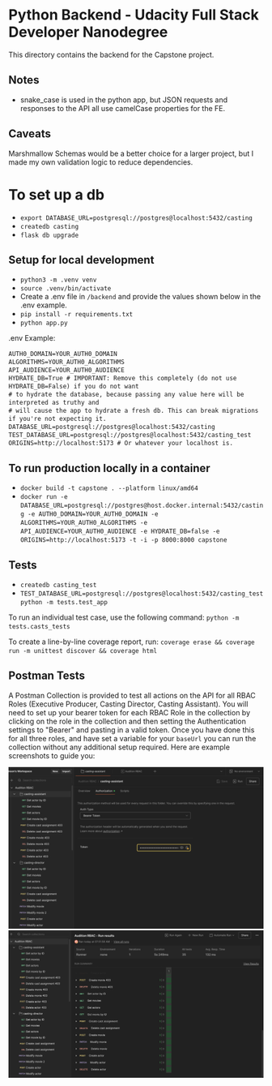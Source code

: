 # Python Backend - Udacity Full Stack Developer Nanodegree

This directory contains the backend for the Capstone project.

## Notes
- snake_case is used in the python app, but JSON requests and responses to the API all use camelCase properties for the FE.

## Caveats
Marshmallow Schemas would be a better choice for a larger project, but I made my own validation logic to reduce dependencies.

# To set up a db
- `export DATABASE_URL=postgresql://postgres@localhost:5432/casting`
- `createdb casting`
- `flask db upgrade`

## Setup for local development
- `python3 -m .venv venv`
- `source .venv/bin/activate`
- Create a .env file in `/backend` and provide the values shown below in the .env example.
- `pip install -r requirements.txt`
- `python app.py`

.env Example:
```shell
AUTH0_DOMAIN=YOUR_AUTH0_DOMAIN
ALGORITHMS=YOUR_AUTH0_ALGORITHMS
API_AUDIENCE=YOUR_AUTH0_AUDIENCE
HYDRATE_DB=True # IMPORTANT: Remove this completely (do not use HYDRATE_DB=False) if you do not want
# to hydrate the database, because passing any value here will be interpreted as truthy and
# will cause the app to hydrate a fresh db. This can break migrations if you're not expecting it.
DATABASE_URL=postgresql://postgres@localhost:5432/casting
TEST_DATABASE_URL=postgresql://postgres@localhost:5432/casting_test
ORIGINS=http://localhost:5173 # Or whatever your localhost is.
```

## To run production locally in a container
- `docker build -t capstone . --platform linux/amd64`
- `docker run -e DATABASE_URL=postgresql://postgres@host.docker.internal:5432/casting -e AUTH0_DOMAIN=YOUR_AUTH0_DOMAIN -e ALGORITHMS=YOUR_AUTH0_ALGORITHMS -e API_AUDIENCE=YOUR_AUTH0_AUDIENCE -e HYDRATE_DB=false -e ORIGINS=http://localhost:5173 -t -i -p 8000:8000 capstone`

## Tests
- `createdb casting_test`
- `TEST_DATABASE_URL=postgresql://postgres@localhost:5432/casting_test python -m tests.test_app`

To run an individual test case, use the following command:
`python -m tests.casts_tests`

To create a line-by-line coverage report, run:
`coverage erase && coverage run -m unittest discover && coverage html`

## Postman Tests
A Postman Collection is provided to test all actions on the API for all RBAC Roles (Executive Producer, Casting Director, Casting Assistant). You will need to set up your bearer token for each RBAC Role in the collection by clicking on the role in the collection and then setting the Authentication settings to "Bearer" and pasting in a valid token. Once you have done this for all three roles, and have set a variable for your `baseUrl` you can run the collection without any additional setup required. Here are example screenshots to guide you:

![Postman Setup screenshot](../images/PostmanSetup.png)
![Postman Tests screenshot](../images/PostmanTests.png)